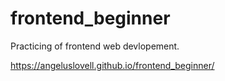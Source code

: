 # frontend_beginner
Practicing of frontend web devlopement.

https://angeluslovell.github.io/frontend_beginner/
